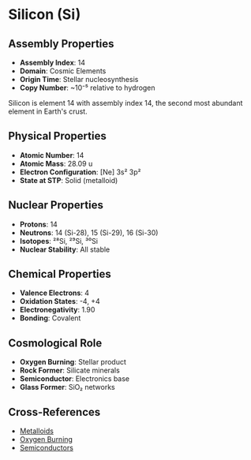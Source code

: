# Silicon (Si)

## Assembly Properties
- **Assembly Index**: 14
- **Domain**: Cosmic Elements
- **Origin Time**: Stellar nucleosynthesis
- **Copy Number**: ~10⁻⁵ relative to hydrogen

Silicon is element 14 with assembly index 14, the second most abundant element in Earth's crust.

## Physical Properties
- **Atomic Number**: 14
- **Atomic Mass**: 28.09 u
- **Electron Configuration**: [Ne] 3s² 3p²
- **State at STP**: Solid (metalloid)

## Nuclear Properties
- **Protons**: 14
- **Neutrons**: 14 (Si-28), 15 (Si-29), 16 (Si-30)
- **Isotopes**: ²⁸Si, ²⁹Si, ³⁰Si
- **Nuclear Stability**: All stable

## Chemical Properties
- **Valence Electrons**: 4
- **Oxidation States**: -4, +4
- **Electronegativity**: 1.90
- **Bonding**: Covalent

## Cosmological Role
- **Oxygen Burning**: Stellar product
- **Rock Former**: Silicate minerals
- **Semiconductor**: Electronics base
- **Glass Former**: SiO₂ networks

## Cross-References
- [Metalloids](/domains/cosmic/elements/metalloids.md)
- [Oxygen Burning](/domains/cosmic/processes/oxygen_burning.md)
- [Semiconductors](/domains/technological/materials/semiconductors.md)